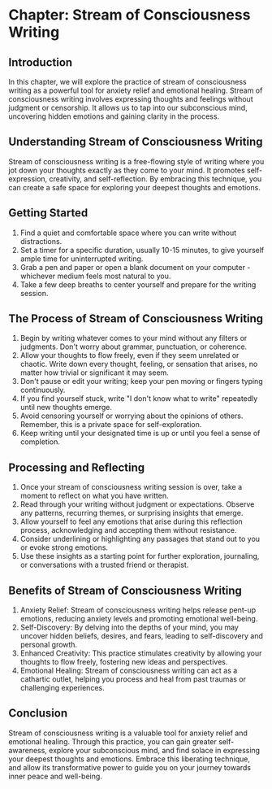 Chapter: Stream of Consciousness Writing
========================================

Introduction
------------

In this chapter, we will explore the practice of stream of consciousness writing as a powerful tool for anxiety relief and emotional healing. Stream of consciousness writing involves expressing thoughts and feelings without judgment or censorship. It allows us to tap into our subconscious mind, uncovering hidden emotions and gaining clarity in the process.

Understanding Stream of Consciousness Writing
---------------------------------------------

Stream of consciousness writing is a free-flowing style of writing where you jot down your thoughts exactly as they come to your mind. It promotes self-expression, creativity, and self-reflection. By embracing this technique, you can create a safe space for exploring your deepest thoughts and emotions.

Getting Started
---------------

1. Find a quiet and comfortable space where you can write without distractions.
2. Set a timer for a specific duration, usually 10-15 minutes, to give yourself ample time for uninterrupted writing.
3. Grab a pen and paper or open a blank document on your computer - whichever medium feels most natural to you.
4. Take a few deep breaths to center yourself and prepare for the writing session.

The Process of Stream of Consciousness Writing
----------------------------------------------

1. Begin by writing whatever comes to your mind without any filters or judgments. Don't worry about grammar, punctuation, or coherence.
2. Allow your thoughts to flow freely, even if they seem unrelated or chaotic. Write down every thought, feeling, or sensation that arises, no matter how trivial or significant it may seem.
3. Don't pause or edit your writing; keep your pen moving or fingers typing continuously.
4. If you find yourself stuck, write "I don't know what to write" repeatedly until new thoughts emerge.
5. Avoid censoring yourself or worrying about the opinions of others. Remember, this is a private space for self-exploration.
6. Keep writing until your designated time is up or until you feel a sense of completion.

Processing and Reflecting
-------------------------

1. Once your stream of consciousness writing session is over, take a moment to reflect on what you have written.
2. Read through your writing without judgment or expectations. Observe any patterns, recurring themes, or surprising insights that emerge.
3. Allow yourself to feel any emotions that arise during this reflection process, acknowledging and accepting them without resistance.
4. Consider underlining or highlighting any passages that stand out to you or evoke strong emotions.
5. Use these insights as a starting point for further exploration, journaling, or conversations with a trusted friend or therapist.

Benefits of Stream of Consciousness Writing
-------------------------------------------

1. Anxiety Relief: Stream of consciousness writing helps release pent-up emotions, reducing anxiety levels and promoting emotional well-being.
2. Self-Discovery: By delving into the depths of your mind, you may uncover hidden beliefs, desires, and fears, leading to self-discovery and personal growth.
3. Enhanced Creativity: This practice stimulates creativity by allowing your thoughts to flow freely, fostering new ideas and perspectives.
4. Emotional Healing: Stream of consciousness writing can act as a cathartic outlet, helping you process and heal from past traumas or challenging experiences.

Conclusion
----------

Stream of consciousness writing is a valuable tool for anxiety relief and emotional healing. Through this practice, you can gain greater self-awareness, explore your subconscious mind, and find solace in expressing your deepest thoughts and emotions. Embrace this liberating technique, and allow its transformative power to guide you on your journey towards inner peace and well-being.
